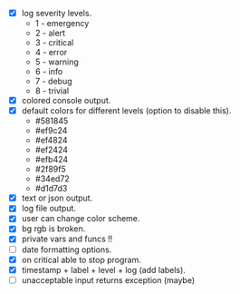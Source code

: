 - [x] log severity levels.
    - 1 - emergency
    - 2 - alert
    - 3 - critical
    - 4 - error
    - 5 - warning
    - 6 - info
    - 7 - debug 
    - 8 - trivial
- [x] colored console output.
- [x] default colors for different levels  (option to disable this).
    - #581845  
    - #ef9c24  
    - #ef4824 
    - #ef2424 
    - #efb424 
    - #2f89f5 
    - #34ed72 
    - #d1d7d3 
- [x] text or json output.
- [x] log file output.
- [x] user can change color scheme.
- [x] bg rgb is broken.
- [x] private vars and funcs !!
- [ ] date formatting options.
- [x] on critical able to stop program.
- [x] timestamp + label + level + log (add labels).
- [ ] unacceptable input returns exception (maybe)
